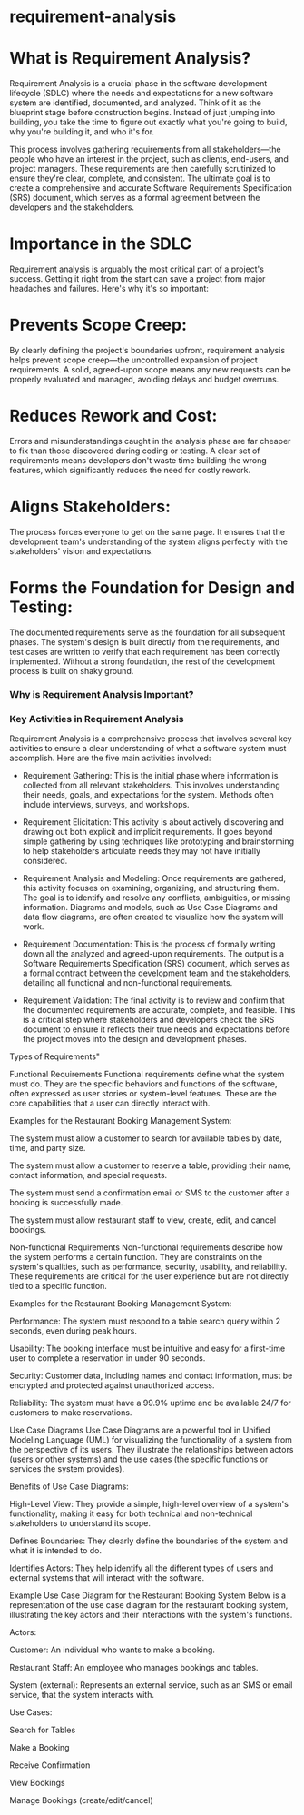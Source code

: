 # requirement-analysis



# What is Requirement Analysis?

Requirement Analysis is a crucial phase in the software development lifecycle (SDLC) where the needs and expectations for a new software system are identified, documented, and analyzed. Think of it as the blueprint stage before construction begins. Instead of just jumping into building, you take the time to figure out exactly what you're going to build, why you're building it, and who it's for.

This process involves gathering requirements from all stakeholders—the people who have an interest in the project, such as clients, end-users, and project managers. These requirements are then carefully scrutinized to ensure they're clear, complete, and consistent. The ultimate goal is to create a comprehensive and accurate Software Requirements Specification (SRS) document, which serves as a formal agreement between the developers and the stakeholders.



# Importance in the SDLC

Requirement analysis is arguably the most critical part of a project's success. Getting it right from the start can save a project from major headaches and failures. Here's why it's so important:



# Prevents Scope Creep: 

By clearly defining the project's boundaries upfront, requirement analysis helps prevent scope creep—the uncontrolled expansion of project requirements. A solid, agreed-upon scope means any new requests can be properly evaluated and managed, avoiding delays and budget overruns.



# Reduces Rework and Cost: 

Errors and misunderstandings caught in the analysis phase are far cheaper to fix than those discovered during coding or testing. A clear set of requirements means developers don't waste time building the wrong features, which significantly reduces the need for costly rework.



# Aligns Stakeholders: 

The process forces everyone to get on the same page. It ensures that the development team's understanding of the system aligns perfectly with the stakeholders' vision and expectations.



# Forms the Foundation for Design and Testing: 

The documented requirements serve as the foundation for all subsequent phases. The system's design is built directly from the requirements, and test cases are written to verify that each requirement has been correctly implemented. Without a strong foundation, the rest of the development process is built on shaky ground.

### Why is Requirement Analysis Important?




### Key Activities in Requirement Analysis

Requirement Analysis is a comprehensive process that involves several key activities to ensure a clear understanding of what a software system must accomplish. Here are the five main activities involved:

- Requirement Gathering: This is the initial phase where information is collected from all relevant stakeholders. This involves understanding their needs, goals, and expectations for the system. Methods often include interviews, surveys, and workshops.

- Requirement Elicitation: This activity is about actively discovering and drawing out both explicit and implicit requirements. It goes beyond simple gathering by using techniques like prototyping and brainstorming to help stakeholders articulate needs they may not have initially considered.

- Requirement Analysis and Modeling: Once requirements are gathered, this activity focuses on examining, organizing, and structuring them. The goal is to identify and resolve any conflicts, ambiguities, or missing information. Diagrams and models, such as Use Case Diagrams and data flow diagrams, are often created to visualize how the system will work.

- Requirement Documentation: This is the process of formally writing down all the analyzed and agreed-upon requirements. The output is a Software Requirements Specification (SRS) document, which serves as a formal contract between the development team and the stakeholders, detailing all functional and non-functional requirements.

- Requirement Validation: The final activity is to review and confirm that the documented requirements are accurate, complete, and feasible. This is a critical step where stakeholders and developers check the SRS document to ensure it reflects their true needs and expectations before the project moves into the design and development phases.


Types of Requirements"


Functional Requirements
Functional requirements define what the system must do. They are the specific behaviors and functions of the software, often expressed as user stories or system-level features. These are the core capabilities that a user can directly interact with.

Examples for the Restaurant Booking Management System:

The system must allow a customer to search for available tables by date, time, and party size.

The system must allow a customer to reserve a table, providing their name, contact information, and special requests.

The system must send a confirmation email or SMS to the customer after a booking is successfully made.

The system must allow restaurant staff to view, create, edit, and cancel bookings.

Non-functional Requirements
Non-functional requirements describe how the system performs a certain function. They are constraints on the system's qualities, such as performance, security, usability, and reliability. These requirements are critical for the user experience but are not directly tied to a specific function.

Examples for the Restaurant Booking Management System:

Performance: The system must respond to a table search query within 2 seconds, even during peak hours.

Usability: The booking interface must be intuitive and easy for a first-time user to complete a reservation in under 90 seconds.

Security: Customer data, including names and contact information, must be encrypted and protected against unauthorized access.

Reliability: The system must have a 99.9% uptime and be available 24/7 for customers to make reservations.



Use Case Diagrams
Use Case Diagrams are a powerful tool in Unified Modeling Language (UML) for visualizing the functionality of a system from the perspective of its users. They illustrate the relationships between actors (users or other systems) and the use cases (the specific functions or services the system provides).

Benefits of Use Case Diagrams:

High-Level View: They provide a simple, high-level overview of a system's functionality, making it easy for both technical and non-technical stakeholders to understand its scope.

Defines Boundaries: They clearly define the boundaries of the system and what it is intended to do.

Identifies Actors: They help identify all the different types of users and external systems that will interact with the software.

Example Use Case Diagram for the Restaurant Booking System
Below is a representation of the use case diagram for the restaurant booking system, illustrating the key actors and their interactions with the system's functions.

Actors:

Customer: An individual who wants to make a booking.

Restaurant Staff: An employee who manages bookings and tables.

System (external): Represents an external service, such as an SMS or email service, that the system interacts with.

Use Cases:

Search for Tables

Make a Booking

Receive Confirmation

View Bookings

Manage Bookings (create/edit/cancel)
